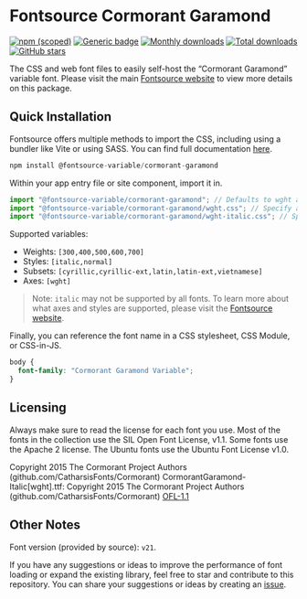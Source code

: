 # Fontsource Cormorant Garamond

[![npm (scoped)](https://img.shields.io/npm/v/@fontsource-variable/cormorant-garamond?color=brightgreen)](https://www.npmjs.com/package/@fontsource-variable/cormorant-garamond) [![Generic badge](https://img.shields.io/badge/fontsource-passing-brightgreen)](https://github.com/fontsource/fontsource) [![Monthly downloads](https://badgen.net/npm/dm/@fontsource-variable/cormorant-garamond)](https://github.com/fontsource/fontsource) [![Total downloads](https://badgen.net/npm/dt/@fontsource-variable/cormorant-garamond)](https://github.com/fontsource/fontsource) [![GitHub stars](https://img.shields.io/github/stars/fontsource/fontsource.svg?style=social&label=Star)](https://github.com/fontsource/fontsource/stargazers)

The CSS and web font files to easily self-host the “Cormorant Garamond” variable font. Please visit the main [Fontsource website](https://fontsource.org/fonts/cormorant-garamond) to view more details on this package.

## Quick Installation

Fontsource offers multiple methods to import the CSS, including using a bundler like Vite or using SASS. You can find full documentation [here](https://fontsource.org/docs/getting-started/introduction).

```javascript
npm install @fontsource-variable/cormorant-garamond
```

Within your app entry file or site component, import it in.

```javascript
import "@fontsource-variable/cormorant-garamond"; // Defaults to wght axis
import "@fontsource-variable/cormorant-garamond/wght.css"; // Specify axis
import "@fontsource-variable/cormorant-garamond/wght-italic.css"; // Specify axis and style
```

Supported variables:
- Weights: `[300,400,500,600,700]`
- Styles: `[italic,normal]`
- Subsets: `[cyrillic,cyrillic-ext,latin,latin-ext,vietnamese]`
- Axes: `[wght]`

> Note: `italic` may not be supported by all fonts. To learn more about what axes and styles are supported, please visit the [Fontsource website](https://fontsource.org/fonts/cormorant-garamond).

Finally, you can reference the font name in a CSS stylesheet, CSS Module, or CSS-in-JS.

```css
body {
  font-family: "Cormorant Garamond Variable";
}
```

## Licensing
Always make sure to read the license for each font you use. Most of the fonts in the collection use the SIL Open Font License, v1.1. Some fonts use the Apache 2 license. The Ubuntu fonts use the Ubuntu Font License v1.0.

Copyright 2015 The Cormorant Project Authors (github.com/CatharsisFonts/Cormorant) CormorantGaramond-Italic[wght].ttf: Copyright 2015 The Cormorant Project Authors (github.com/CatharsisFonts/Cormorant)
[OFL-1.1](https://openfontlicense.org)

## Other Notes
Font version (provided by source): `v21`.

If you have any suggestions or ideas to improve the performance of font loading or expand the existing library, feel free to star and contribute to this repository. You can share your suggestions or ideas by creating an [issue](https://github.com/fontsource/fontsource/issues).